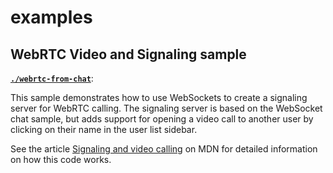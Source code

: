 # examples

## WebRTC Video and Signaling sample

[**`./webrtc-from-chat`**](./webrtc-from-chat):

This sample demonstrates how to use WebSockets to create a signaling server for WebRTC calling.
The signaling server is based on the WebSocket chat sample, but adds support for opening a video call to another user by clicking on their name in the user list sidebar.

See the article [Signaling and video calling](https://developer.mozilla.org/en-US/docs/Web/API/WebRTC_API/Signaling_and_video_calling) on MDN for detailed information on how this code works.
